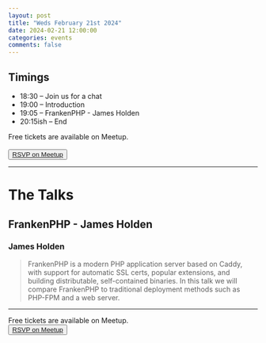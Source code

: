 ```yaml
---
layout: post
title: "Weds February 21st 2024"
date: 2024-02-21 12:00:00
categories: events
comments: false
---
```


## Timings

* 18:30 – Join us for a chat
* 19:00 – Introduction
* 19:05 – FrankenPHP - James Holden
* 20:15ish – End

Free tickets are available on Meetup.  
<br><button>[RSVP on Meetup](https://www.meetup.com/leedsphp/events/298806088/)</button>

<hr/>

# The Talks

## FrankenPHP - James Holden

### James Holden 

> FrankenPHP is a modern PHP application server based on Caddy, with support for automatic SSL certs, popular extensions, and building distributable, self-contained binaries. In this talk we will compare FrankenPHP to traditional deployment methods such as PHP-FPM and a web server.
<hr/>

Free tickets are available on Meetup.
<br><button>[RSVP on Meetup](https://www.meetup.com/leedsphp/events/298806088/)</button>
